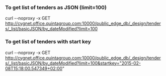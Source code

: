 ### To get list of tenders as JSON (limit=100)

curl --noproxy -x GET http://cygnet.office.quintagroup.com:10000/public_edge_db/_design/tenders/_list/basicJSON/by_dateModified?limit=100

### To get list of tenders with start key
curl --noproxy -x GET http://cygnet.office.quintagroup.com:10000/public_edge_db/_design/tenders/_list/basicJSON/by_dateModified?limit=100&startkey="2015-02-08T15:18:00.547349+02:00"
